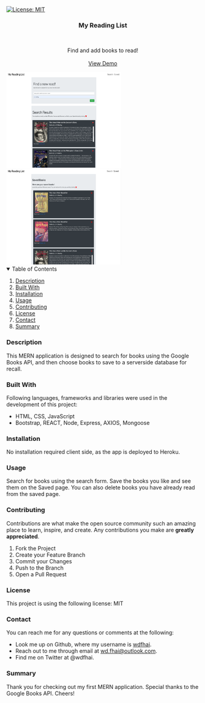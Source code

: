 [![License: MIT](https://img.shields.io/badge/License-MIT-yellow.svg)](https://opensource.org/licenses/MIT)

<div align="center">
    <h3 align="center">My Reading List</h3>
    <br />
    <p align="center">
    Find and add books to read!
    <br />
    <br />
    <a href="https://wdfhai.github.io/my_reading_list/">View Demo</a>
    </p>
</div>

<img src="./preview/preview.png" alt="project preview img" style="height: 250px; width: 300px;">

<br/>

<img src="./preview/preview2.png" alt="project preview img" style="height: 250px; width: 300px;">

<details open="open">
    <summary>Table of Contents</summary>
    <ol>
        <li><a href="#about-the-project">Description</a></li>
        <li><a href="#built-with">Built With</a></li></li>
        <li><a href="#installation">Installation</a></li>
        <li><a href="#usage">Usage</a></li>
        <li><a href="#contributing">Contributing</a></li>
        <li><a href="#license">License</a></li>
        <li><a href="#contact">Contact</a></li>
        <li><a href="#summary">Summary</a></li>
    </ol>
</details>

### Description

This MERN application is designed to search for books using the Google Books API, and then choose books to save to a serverside database for recall.

### Built With

Following languages, frameworks and libraries were used in the development of this project:

- HTML, CSS, JavaScript
- Bootstrap, REACT, Node, Express, AXIOS, Mongoose

### Installation

No installation required client side, as the app is deployed to Heroku.

### Usage

Search for books using the search form. Save the books you like and see them on the Saved page. You can also delete books you have already read from the saved page.

### Contributing

Contributions are what make the open source community such an amazing place to learn, inspire, and create. Any contributions you make are **greatly appreciated**.

1. Fork the Project
2. Create your Feature Branch
3. Commit your Changes
4. Push to the Branch
5. Open a Pull Request

### License

This project is using the following license: MIT

### Contact

You can reach me for any questions or comments at the following:

- Look me up on Github, where my username is <span><a href="https://github.com/wdfhai">wdfhai</a></span>.
- Reach out to me through email at wd.fhai@outlook.com.
- Find me on Twitter at @wdfhai.

### Summary

Thank you for checking out my first MERN application. Special thanks to the Google Books API. Cheers!
